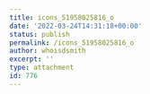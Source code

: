 ```yaml
---
title: icons_51958025816_o
date: '2022-03-24T14:31:18+00:00'
status: publish
permalink: /icons_51958025816_o
author: whoisdsmith
excerpt: ''
type: attachment
id: 776
---
```

<!DOCTYPE html PUBLIC "-//W3C//DTD HTML 4.0 Transitional//EN" "http://www.w3.org/TR/REC-html40/loose.dtd">
<?xml encoding="UTF-8">
